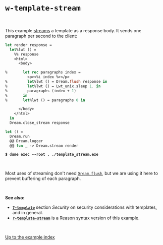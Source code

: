 # `w-template-stream`

<br>

This example [streams](https://aantron.github.io/dream/#streaming) a template as
a response body. It sends one paragraph per second to the client:

```ocaml
let render response =
  let%lwt () =
    %% response
    <html>
      <body>

%       let rec paragraphs index =
          <p><%i index %></p>
%         let%lwt () = Dream.flush response in
%         let%lwt () = Lwt_unix.sleep 1. in
%         paragraphs (index + 1)
%       in
%       let%lwt () = paragraphs 0 in

      </body>
    </html>
  in
  Dream.close_stream response

let () =
  Dream.run
  @@ Dream.logger
  @@ fun _ -> Dream.stream render
```

<pre><code><b>$ dune exec --root . ./template_stream.exe</b></code></pre>

<br>

Most uses of streaming don't need
[`Dream.flush`](https://aantron.github.io/dream/#val-flush), but we are using it
here to prevent buffering of each paragraph.

<br>

**See also:**

- [**`7-template`**](../7-template#security) section *Security* on security
  considerations with templates, and in general.
- [**`r-template-stream`**](../r-template-stream#files) is a Reason syntax
  version of this example.

<br>

[Up to the example index](../#examples)

<!-- TODO OWASP link; injection general link. -->
<!-- TODO Link to template syntax reference. -->
